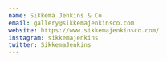 ```yaml
---
name: Sikkema Jenkins & Co
email: gallery@sikkemajenkinsco.com
website: https://www.sikkemajenkinsco.com/
instagram: sikkemajenkins
twitter: SikkemaJenkins
---
```

